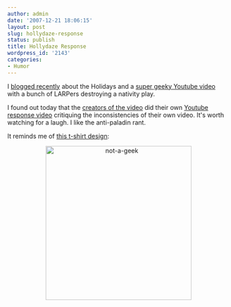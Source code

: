 ```yaml
---
author: admin
date: '2007-12-21 18:06:15'
layout: post
slug: hollydaze-response
status: publish
title: Hollydaze Response
wordpress_id: '2143'
categories:
- Humor
---
```

I <a href="/2007/12/11/the-hollydaze/">blogged recently</a> about the Holidays and a <a href="http://www.youtube.com/watch?v=AVZczLuoJoU">super geeky Youtube video</a> with a bunch of LARPers destroying a nativity play.

I found out today that the <a href="http://www.fortaxreasons.com/">creators of the video</a> did their own <a href="http://www.youtube.com/watch?v=HB53He_pTpo">Youtube response video</a> critiquing the inconsistencies of their own video. It's worth watching for a laugh. I like the anti-paladin rant.

It reminds me of <a href="http://www.jinx.com/men/shirts/video_games/i_am_not_a_geek.html?&cid=4&catid=4&ps=20&fp=7#bigdesign">this t-shirt design</a>:

<p align="center"><img src="http://farm3.static.flickr.com/2160/2127264877_6f67e596a8_o.png" width="331" height="350" alt="not-a-geek" border="0" /></p>

